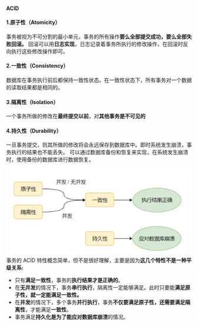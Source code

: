 #### ACID
#### 1.原子性（Atomicity）
事务被视为不可分割的最小单元，事务的所有操作**要么全部提交成功，要么全部失败回滚。**
回滚可以用**日志实现**，日志记录着事务所执行的修改操作，在回滚时反向执行这些修改操作即可。
#### 2.一致性（Consistency）
数据库在事务执行前后都保持一致性状态。在一致性状态下，所有事务对一个数据的读取结果都是相同的。
#### 3.隔离性（Isolation）
一个事务所做的修改在**最终提交以前**，对**其他事务是不可见的**
#### 4.持久性（Durability）
一旦事务提交，则其所做的修改将会永远保存到数据库中。即时系统发生崩溃，事务执行的结果也不能丢失。
可以通过数据库备份和恢复来实现，在系统发生崩溃时，使用备份的数据库进行数据恢复。

![](../../img/Pasted%20image%2020240403111344.png)
事务的 ACID 特性概念简单，但不是很好理解，主要是因为**这几个特性不是一种平级关系:**
- 只有**满足一致性**，事务的**执行结果才是正确的**。
- 在**无并发**的情况下，事务**串行执行**，隔离性一定能够满足。此时只要能**满足原子性，就一定能满足一致性。**
- 在**并发**的情况下，多个事务**并行执行**，事务**不仅要满足原子性，还需要满足隔离性**，才能满足**一致性**。
- 事务满足**持久化是为了能应对数据库崩溃**的情况。
